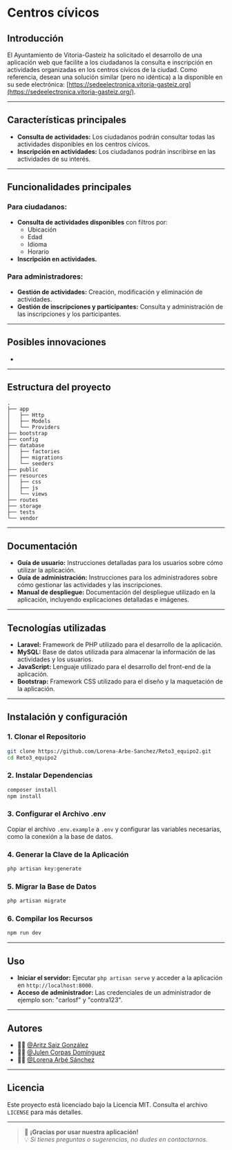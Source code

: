 # Centros cívicos

## Introducción

El Ayuntamiento de Vitoria-Gasteiz ha solicitado el desarrollo de una aplicación web que facilite a los ciudadanos la consulta e inscripción en actividades organizadas en los centros cívicos de la ciudad. Como referencia, desean una solución similar (pero no idéntica) a la disponible en su sede electrónica: [https://sedeelectronica.vitoria-gasteiz.org](https://sedeelectronica.vitoria-gasteiz.org/).

---

## Características principales

- **Consulta de actividades:** Los ciudadanos podrán consultar todas las actividades disponibles en los centros cívicos.
- **Inscripción en actividades:** Los ciudadanos podrán inscribirse en las actividades de su interés.

---

## Funcionalidades principales

### Para ciudadanos:
- **Consulta de actividades disponibles** con filtros por:
  - Ubicación
  - Edad
  - Idioma
  - Horario
- **Inscripción en actividades.**

### Para administradores:
- **Gestión de actividades:** Creación, modificación y eliminación de actividades.
- **Gestión de inscripciones y participantes:** Consulta y administración de las inscripciones y los participantes.

---

## Posibles innovaciones

- 

---

## Estructura del proyecto

```plaintext
.
├── app
│   ├── Http
│   ├── Models
│   └── Providers
├── bootstrap
├── config
├── database
│   ├── factories
│   ├── migrations
│   └── seeders
├── public
├── resources
│   ├── css
│   ├── js
│   └── views
├── routes
├── storage
├── tests
└── vendor
```

---

## Documentación

- **Guía de usuario:** Instrucciones detalladas para los usuarios sobre cómo utilizar la aplicación.
- **Guía de administración:** Instrucciones para los administradores sobre cómo gestionar las actividades y las inscripciones.
- **Manual de despliegue:** Documentación del despliegue utilizado en la aplicación, incluyendo explicaciones detalladas e imágenes.

---

## Tecnologías utilizadas

- **Laravel:** Framework de PHP utilizado para el desarrollo de la aplicación.
- **MySQL:** Base de datos utilizada para almacenar la información de las actividades y los usuarios.
- **JavaScript:** Lenguaje utilizado para el desarrollo del front-end de la aplicación.
- **Bootstrap:** Framework CSS utilizado para el diseño y la maquetación de la aplicación.

---

## Instalación y configuración

### 1. Clonar el Repositorio

```bash
git clone https://github.com/Lorena-Arbe-Sanchez/Reto3_equipo2.git
cd Reto3_equipo2
```

### 2. Instalar Dependencias

```bash
composer install
npm install
```

### 3. Configurar el Archivo .env

Copiar el archivo `.env.example` a `.env` y configurar las variables necesarias, como la conexión a la base de datos.

### 4. Generar la Clave de la Aplicación

```bash
php artisan key:generate
```

### 5. Migrar la Base de Datos

```bash
php artisan migrate
```

### 6. Compilar los Recursos

```bash
npm run dev
```

---

## Uso

- **Iniciar el servidor:** Ejecutar `php artisan serve` y acceder a la aplicación en `http://localhost:8000`.
- **Acceso de administrador:** Las credenciales de un administrador de ejemplo son: "carlosf" y "contra123".

---

## Autores

- 👨‍💻 [@Aritz Saiz González](https://github.com/AritzSaiz)
- 👨‍💻 [@Julen Corpas Domínguez](https://github.com/JulenCorpas2004)
- 👩‍💻 [@Lorena Arbé Sánchez](https://github.com/Lorena-Arbe-Sanchez)

---

## Licencia

Este proyecto está licenciado bajo la Licencia MIT. Consulta el archivo `LICENSE` para más detalles.

---

> 🚀 **¡Gracias por usar nuestra aplicación!**  
> 💡 *Si tienes preguntas o sugerencias, no dudes en contactarnos.*